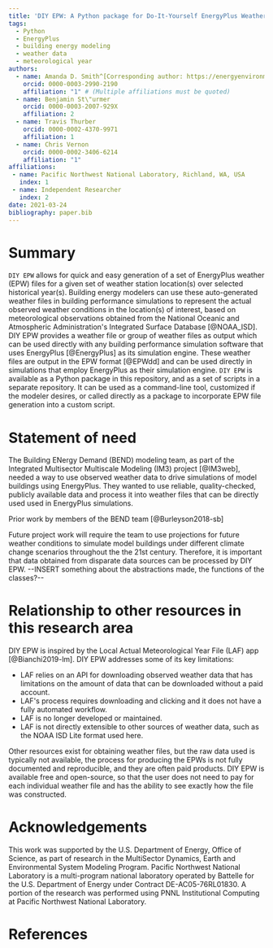 ```yaml
---
title: 'DIY EPW: A Python package for Do-It-Yourself EnergyPlus Weather files'
tags:
  - Python
  - EnergyPlus
  - building energy modeling
  - weather data
  - meteorological year
authors:
  - name: Amanda D. Smith^[Corresponding author: https://energyenvironment.pnnl.gov/staff/staff_info.asp?staff_num=3681]
    orcid: 0000-0003-2990-2190
    affiliation: "1" # (Multiple affiliations must be quoted)
  - name: Benjamin St\"urmer
    orcid: 0000-0003-2007-929X
    affiliation: 2
  - name: Travis Thurber
    orcid: 0000-0002-4370-9971
    affiliation: 1
  - name: Chris Vernon
    orcid: 0000-0002-3406-6214
    affiliation: "1"
affiliations:
 - name: Pacific Northwest National Laboratory, Richland, WA, USA
   index: 1
 - name: Independent Researcher
   index: 2
date: 2021-03-24
bibliography: paper.bib
---
```



# Summary

`DIY EPW` allows for quick and easy generation of a set of EnergyPlus weather (EPW) files for a
given set of weather station location(s) over selected historical year(s). Building energy modelers can use these auto-generated weather files in building performance simulations to represent the actual observed weather conditions in the location(s) of interest, based on meteorological observations obtained from the National Oceanic and Atmospheric Administration's Integrated Surface Database [@NOAA_ISD].  DIY EPW provides a weather file or group of weather files as output which can be used directly with any building performance simulation software that uses EnergyPlus [@EnergyPlus] as its simulation engine. These weather files are output in the EPW format [@EPWdd] and can be used directly in simulations that employ EnergyPlus as their simulation engine. `DIY EPW` is available  as a Python package in this repository, and as a set of scripts in a separate repository. It can be used as a command-line tool, customized if the modeler desires, or called directly as a package to incorporate EPW file generation into a custom script.

# Statement of need

The Building ENergy Demand (BEND) modeling team, as part of the Integrated Multisector Multiscale Modeling (IM3) project [@IM3web], needed a way to use observed weather data to drive simulations of model buildings using EnergyPlus. They wanted to use reliable, quality-checked, publicly available data and process it into weather files that can be directly used
used in EnergyPlus simulations. 

Prior work by members of the BEND team [@Burleyson2018-sb]

Future project work will require the team to use projections for future weather conditions to simulate model buildings under different climate change scenarios throughout the the 21st century. Therefore, it is important that data obtained from disparate data sources can be processed by DIY EPW. --INSERT something about the abstractions made, the functions of the classes?--

# Relationship to other resources in this research area

DIY EPW is inspired by the Local Actual Meteorological Year File (LAF) app [@Bianchi2019-lm]. DIY EPW addresses some of its key limitations: 
- LAF relies on an API for downloading observed weather data that has limitations on the amount of data that can be downloaded without a paid account.
- LAF's process requires downloading and clicking and it does not have a fully automated workflow.
- LAF is no longer developed or maintained.
- LAF is not directly extensible to other sources of weather data, such as the NOAA ISD Lite format used here.

Other resources exist for obtaining weather files, but the raw data used is typically not available, the process for producing the EPWs is not fully documented and reproducible, and they are often paid products. DIY EPW is available free and open-source, so that the user does not need to pay for each individual weather file and has the ability to see exactly how the file was constructed.


# Acknowledgements

This work was supported by the U.S. Department of Energy, Office of Science, as part of research in the MultiSector Dynamics, Earth and Environmental System Modeling Program. Pacific Northwest National Laboratory is a multi-program national laboratory operated by Battelle for the U.S. Department of Energy under Contract DE-AC05-76RL01830. A portion of the research was performed using PNNL Institutional Computing at Pacific Northwest National Laboratory. 

# References
